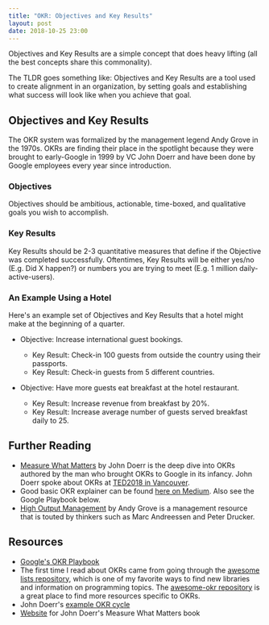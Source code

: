 ```yaml
---
title: "OKR: Objectives and Key Results"
layout: post
date: 2018-10-25 23:00
---
```


Objectives and Key Results are a simple concept that does heavy lifting (all the best concepts share this commonality).

The TLDR goes something like: Objectives and Key Results are a tool used to create alignment in an organization, by setting goals and establishing what success will look like when you achieve that goal.

## Objectives and Key Results

The OKR system was formalized by the management legend Andy Grove in the 1970s. OKRs are finding their place in the spotlight because they were brought to early-Google in 1999 by VC John Doerr and have been done by Google employees every year since introduction.

### Objectives

Objectives should be ambitious, actionable, time-boxed, and qualitative goals you wish to accomplish.

### Key Results

Key Results should be 2-3 quantitative measures that define if the Objective was completed successfully. Oftentimes, Key Results will be either yes/no (E.g. Did X happen?) or numbers you are trying to meet (E.g. 1 million daily-active-users).

### An Example Using a Hotel

Here's an example set of Objectives and Key Results that a hotel might make at the beginning of a quarter.

- Objective: Increase international guest bookings.
  - Key Result: Check-in 100 guests from outside the country using their passports.
  - Key Result: Check-in guests from 5 different countries.

- Objective: Have more guests eat breakfast at the hotel restaurant.
  - Key Result: Increase revenue from breakfast by 20%.
  - Key Result: Increase average number of guests served breakfast daily to 25.

## Further Reading

- [Measure What Matters](https://amzn.to/2D4rkJk) by John Doerr is the deep dive into OKRs authored by the man who brought OKRs to Google in its infancy. John Doerr spoke about OKRs at [TED2018 in Vancouver](https://www.ted.com/talks/john_doerr_why_the_secret_to_success_is_setting_the_right_goals/up-next).
- Good basic OKR explainer can be found [here on Medium](https://medium.com/startup-tools/okrs-5afdc298bc28). Also see the Google Playbook below.
- [High Output Management](https://amzn.to/2qccY1d) by Andy Grove is a management resource that is touted by thinkers such as Marc Andreessen and Peter Drucker.

## Resources

- [Google's OKR Playbook](https://www.whatmatters.com/resources/googles-okr-playbook)
- The first time I read about OKRs came from going through the [awesome lists repository](https://awesome.re), which is one of my favorite ways to find new libraries and information on programming topics. The [awesome-okr repository](https://github.com/domenicosolazzo/awesome-okr) is a great place to find more resources specific to OKRs.
- John Doerr's [example OKR cycle](https://www.whatmatters.com/resources/a-typical-okr-cycle)
- [Website](https://www.whatmatters.com) for John Doerr's Measure What Matters book
